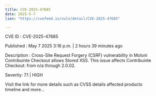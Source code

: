 ```yaml
---
title: CVE-2025-47685
date: 2025-5-7
lien: "https://cvefeed.io/vuln/detail/CVE-2025-47685"

---
```


CVE ID : CVE-2025-47685

Published :  May 7
2025
3:16 p.m. | 2 hours
39 minutes ago

Description : Cross-Site Request Forgery (CSRF) vulnerability in Moloni Contribuinte Checkout allows Stored XSS. This issue affects Contribuinte Checkout: from n/a through 2.0.02.

Severity: 7.1 | HIGH

Visit the link for more details
such as CVSS details
affected products
timeline
and more...
